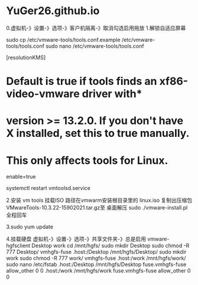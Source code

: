 # YuGer26.github.io

0.虚拟机-》设置-》选项-》客户机隔离-》取消勾选启用拖放
1.解锁自适应屏幕

sudo cp /etc/vmware-tools/tools.conf.example /etc/vmware-tools/tools.conf
sudo nano /etc/vmware-tools/tools.conf

[resolutionKMS]
# Default is true if tools finds an xf86-video-vmware driver with*
# version >= 13.2.0. If you don't have X installed, set this to true manually.
# This only affects tools for Linux.
enable=true

systemctl restart vmtoolsd.service

2.安装 vm tools  挂载ISO 路径在vmwarm安装根目录里的 linux.iso  复制出压缩包 VMwareTools-10.3.22-15902021.tar.gz至 桌面解压 
sudo ./vmware-install.pl 全程回车

3.sudo yum update

4.挂载硬盘
虚拟机-》设置-》选项-》共享文件夹-》总是启用
vmware-hgfsclient 
Desktop
work
cd /mnt/hgfs/
sudo mkdir Desktop
sudo chmod -R 777 Desktop/
vmhgfs-fuse  .host:/Desktop  /mnt/hgfs/Desktop/
sudo mkdir work
sudo chmod -R 777 work/
vmhgfs-fuse  .host:/work  /mnt/hgfs/work/
sudo nano /etc/fstab
.host:/Desktop /mnt/hgfs/Desktop fuse.vmhgfs-fuse allow_other 0 0
.host:/work /mnt/hgfs/work fuse.vmhgfs-fuse allow_other 0 0
